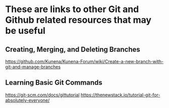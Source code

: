 # These are links to other Git and Github related resources that may be useful

## Creating, Merging, and Deleting Branches
https://github.com/Kunena/Kunena-Forum/wiki/Create-a-new-branch-with-git-and-manage-branches

## Learning Basic Git Commands
https://git-scm.com/docs/gittutorial
https://thenewstack.io/tutorial-git-for-absolutely-everyone/
